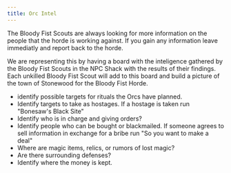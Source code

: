 ```yaml
---
title: Orc Intel
---
```

The Bloody Fist Scouts are always looking for more information on the people that the horde is working against. If you gain any information leave immediatly and report back to the horde. 

We are representing this by having a board with the inteligence gathered by the Bloody Fist Scouts in the NPC Shack with the results of their findings. Each unkilled Bloody Fist Scout will add to this board and build a picture of the town of Stonewood for the Bloody Fist Horde.

- identify possible targets for rituals the Orcs have planned. 
- Identify targets to take as hostages. If a hostage is taken run "Bonesaw's Black Site"
- Identify who is in charge and giving orders? 
- Identify people who can be bought or blackmailed.  If someone agrees to sell information in exchange for a bribe run "So you want to make a deal" 
- Where are magic items, relics, or rumors of lost magic?
- Are there surrounding defenses? 
- Identify where the money is kept.
